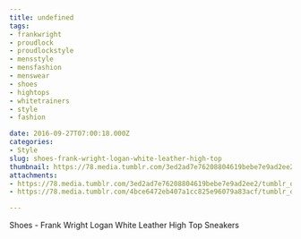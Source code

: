 ```yaml
---
title: undefined
tags:
- frankwright
- proudlock
- proudlockstyle
- mensstyle
- mensfashion
- menswear
- shoes
- hightops
- whitetrainers
- style
- fashion

date: 2016-09-27T07:00:18.000Z
categories:
- Style
slug: shoes-frank-wright-logan-white-leather-high-top
thumbnail: https://78.media.tumblr.com/3ed2ad7e76208804619bebe7e9ad2ee2/tumblr_odvl5cWzFD1rhrm24o1_1280.jpg
attachments:
- https://78.media.tumblr.com/3ed2ad7e76208804619bebe7e9ad2ee2/tumblr_odvl5cWzFD1rhrm24o1_1280.jpg
- https://78.media.tumblr.com/4bce6472eb407a1cc825e96079a83acf/tumblr_odvl5cWzFD1rhrm24o2_1280.jpg

---
```


Shoes -  Frank Wright Logan White Leather High Top Sneakers
